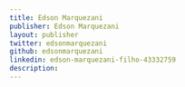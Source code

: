 ```yaml
---
title: Edson Marquezani
publisher: Edson Marquezani
layout: publisher
twitter: edsonmarquezani
github: edsonmarquezani
linkedin: edson-marquezani-filho-43332759
description:
---
```

